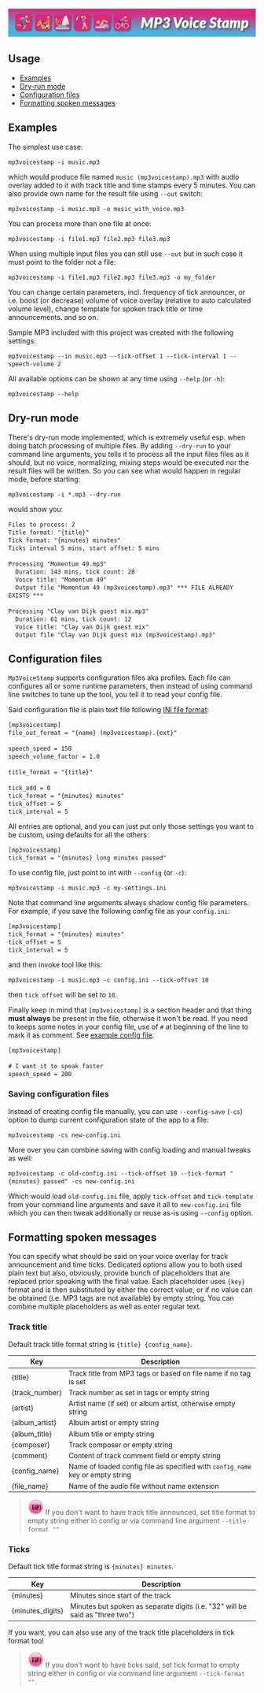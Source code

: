 
![MP3 Voice Stamp Logo](img/banner.png)

## Usage ##

 * [Examples](#examples)
 * [Dry-run mode](#dry-run-mode)
 * [Configuration files](#configuration-files)
 * [Formatting spoken messages](#formatting-spoken-messages)


## Examples ##

 The simplest use case:

    mp3voicestamp -i music.mp3

 which would produce file named `music (mp3voicestamp).mp3` with audio overlay added to it with track title
 and time stamps every 5 minutes. You can also provide own name for the result file using `--out` switch:
 
    mp3voicestamp -i music.mp3 -o music_with_voice.mp3

 You can process more than one file at once:
 
    mp3voicestamp -i file1.mp3 file2.mp3 file3.mp3

 When using multiple input files you can still use `--out` but in such case it must point to the folder not a file:
 
    mp3voicestamp -i file1.mp3 file2.mp3 file3.mp3 -o my_folder

 You can change certain parameters, incl. frequency of tick announcer, or i.e. boost (or decrease) volume of voice
 overlay (relative to auto calculated volume level), change template for spoken track title or time announcements.
 and so on. 
  
 Sample MP3 included with this project was created with the following settings:
 
    mp3voicestamp --in music.mp3 --tick-offset 1 --tick-interval 1 --speech-volume 2

 All available options can be shown at any time using `--help` (or `-h`):
 
    mp3voicestamp --help

## Dry-run mode ##

 There's dry-run mode implemented, which is extremely useful esp. when doing batch processing of multiple files.
 By adding `--dry-run` to your command line arguments, you tells it to process all the input files files as it
 should, but no voice, normalizing, mixing steps would be executed nor the result files will be written. So you 
 can see what would happen in regular mode, before starting:
 
    mp3voicestamp -i *.mp3 --dry-run

 would show you:
    
    Files to process: 2
    Title format: "{title}"
    Tick format: "{minutes} minutes"
    Ticks interval 5 mins, start offset: 5 mins

    Processing "Momentum 49.mp3"
      Duration: 143 mins, tick count: 28
      Voice title: "Momentum 49"
      Output file "Momentum 49 (mp3voicestamp).mp3" *** FILE ALREADY EXISTS ***

    Processing "Clay van Dijk guest mix.mp3"
      Duration: 61 mins, tick count: 12
      Voice title: "Clay van Dijk guest mix"
      Output file "Clay van Dijk guest mix (mp3voicestamp).mp3" 
 

## Configuration files ##

 `Mp3VoiceStamp` supports configuration files aka profiles. Each file can configures all or some runtime parameters,
 then instead of using command line switches to tune up the tool, you tell it to read your config file.
 
 Said configuration file is plain text file following [INI file format](https://en.wikipedia.org/wiki/INI_file):
 
    [mp3voicestamp]
    file_out_format = "{name} (mp3voicestamp).{ext}"

    speech_speed = 150
    speech_volume_factor = 1.0

    title_format = "{title}"

    tick_add = 0
    tick_format = "{minutes} minutes"
    tick_offset = 5
    tick_interval = 5

 All entries are optional, and you can just put only those settings you want to be custom, using defaults for
 all the others:

    [mp3voicestamp]
    tick_format = "{minutes} long minutes passed"

 To use config file, just point to int with `--config` (or `-c`):
 
    mp3voicestamp -i music.mp3 -c my-settings.ini

 Note that command line arguments always shadow config file parameters. For example, if you save the following 
 config file as your `config.ini`:
 
    [mp3voicestamp]
    tick_format = "{minutes} minutes"
    tick_offset = 5
    tick_interval = 5

 and then invoke tool like this:
 
    mp3voicestamp -i music.mp3 -c config.ini --tick-offset 10

 then `tick offset` will be set to `10`.
 
 Finally keep in mind that `[mp3voicestamp]` is a section header and that thing **must always** be present in the file,
 otherwise it won't be read. If you need to keeps some notes in your config file, use of `#` at beginning of 
 the line to mark it as comment. See [example config file](../config/example.ini).
 
    [mp3voicestamp]

    # I want it to speak faster 
    speech_speed = 200

 
 ### Saving configuration files ###
 
 Instead of creating config file manually, you can use `--config-save` (`-cs`) option to dump current configuration
 state of the app to a file:
 
    mp3voicestamp -cs new-config.ini
   
 More over you can combine saving with config loading and manual tweaks as well:
 
    mp3voicestamp -c old-config.ini --tick-offset 10 --tick-format "{minutes} passed" -cs new-config.ini

 Which would load `old-config.ini` file, apply `tick-offset` and `tick-template` from your command line arguments
 and save it all to `new-config.ini` file which you can then tweak additionally or reuse as-is using `--config` option.
 
## Formatting spoken messages ##

 You can specify what should be said on your voice overlay for track announcement and time ticks. Dedicated options
 allow you to both used plain text but also, obviously, provide bunch of placeholders that are replaced prior
 speaking with the final value. Each placeholder uses `{key}` format and is then substituted by either
 the correct value, or if no value can be obtained (i.e. MP3 tags are not available) by empty string.
 You can combine multiple placeholders as well as enter regular text.
 
 ### Track title ###

 Default track title format string is `{title} {config_name}`. 
 
 | Key            | Description                                                                      |
 | -------------- | -------------------------------------------------------------------------------- |
 | {title}        | Track title from MP3 tags or based on file name if no tag is set                 |
 | {track_number} | Track number as set in tags or empty string                                      |
 | {artist}       | Artist name (if set) or album artist, otherwise empty string                     |
 | {album_artist} | Album artist or empty string                                                     |
 | {album_title}  | Album title or empty string                                                      |
 | {composer}     | Track composer or empty string                                                   |
 | {comment}      | Content of track comment field or empty string                                   |
 | {config_name}  | Name of loaded config file as specified with `config_name` key or empty string   |
 | {file_name}    | Name of the audio file without name extension                                    |

 > ![Tip](img/tip-small.png) If you don't want to have track title announced, set title format to empty 
 > string either in config or via command line argument `--title-format ""` 
 
 ### Ticks ###

 Default tick title format string is `{minutes} minutes`.

 | Key              | Description                                                                   |
 | ---------------- | ----------------------------------------------------------------------------- |
 | {minutes}        | Minutes since start of the track                                              | 
 | {minutes_digits} | Minutes but spoken as separate digits (i.e. "32" will be said as "three two") | 
 
 If you want, you can also use any of the track title placeholders in tick format too!
 
 > ![Tip](img/tip-small.png) If you don't want to have ticks said, set tick format to empty 
 > string either in config or via command line argument `--tick-format ""`.
 